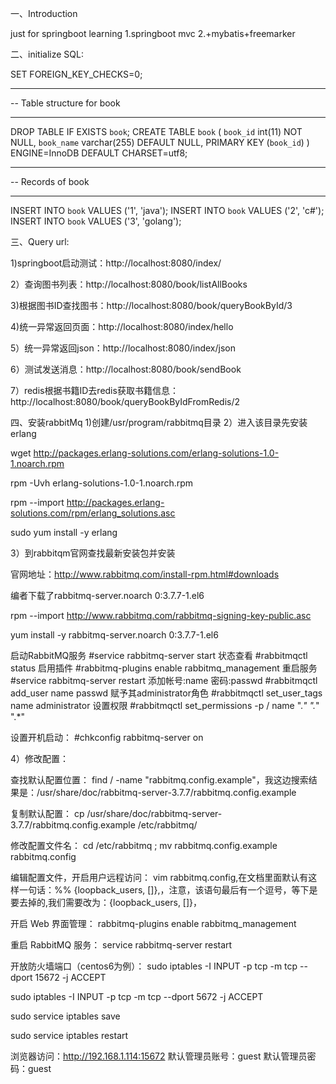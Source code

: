 一、Introduction

just for springboot learning
1.springboot mvc
2.+mybatis+freemarker

二、initialize SQL:

SET FOREIGN_KEY_CHECKS=0;
-- ----------------------------
-- Table structure for book
-- ----------------------------
DROP TABLE IF EXISTS `book`;
CREATE TABLE `book` (
  `book_id` int(11) NOT NULL,
  `book_name` varchar(255) DEFAULT NULL,
  PRIMARY KEY (`book_id`)
) ENGINE=InnoDB DEFAULT CHARSET=utf8;

-- ----------------------------
-- Records of book
-- ----------------------------
INSERT INTO `book` VALUES ('1', 'java');
INSERT INTO `book` VALUES ('2', 'c#');
INSERT INTO `book` VALUES ('3', 'golang');

三、Query url:

1)springboot启动测试：http://localhost:8080/index/

2）查询图书列表：http://localhost:8080/book/listAllBooks

3)根据图书ID查找图书：http://localhost:8080/book/queryBookById/3

4)统一异常返回页面：http://localhost:8080/index/hello

5）统一异常返回json：http://localhost:8080/index/json

6）测试发送消息：http://localhost:8080/book/sendBook

7）redis根据书籍ID去redis获取书籍信息：http://localhost:8080/book/queryBookByIdFromRedis/2

四、安装rabbitMq
1)创建/usr/program/rabbitmq目录
2）进入该目录先安装erlang

wget http://packages.erlang-solutions.com/erlang-solutions-1.0-1.noarch.rpm

rpm -Uvh erlang-solutions-1.0-1.noarch.rpm

rpm --import http://packages.erlang-solutions.com/rpm/erlang_solutions.asc

sudo yum install -y erlang

3）到rabbitqm官网查找最新安装包并安装

官网地址：http://www.rabbitmq.com/install-rpm.html#downloads

编者下载了rabbitmq-server.noarch 0:3.7.7-1.el6

rpm --import http://www.rabbitmq.com/rabbitmq-signing-key-public.asc

yum install -y rabbitmq-server.noarch 0:3.7.7-1.el6


启动RabbitMQ服务
#service rabbitmq-server start
状态查看
#rabbitmqctl status
启用插件
#rabbitmq-plugins enable rabbitmq_management
重启服务
#service rabbitmq-server restart
添加帐号:name 密码:passwd
#rabbitmqctl add_user name passwd
赋予其administrator角色
#rabbitmqctl set_user_tags name administrator
设置权限
#rabbitmqctl set_permissions -p / name ".*" ".*" ".*"

设置开机启动：
#chkconfig rabbitmq-server on

4）修改配置：

查找默认配置位置：
find / -name "rabbitmq.config.example"，我这边搜索结果是：/usr/share/doc/rabbitmq-server-3.7.7/rabbitmq.config.example

复制默认配置：
cp /usr/share/doc/rabbitmq-server-3.7.7/rabbitmq.config.example /etc/rabbitmq/

修改配置文件名：
cd /etc/rabbitmq ; mv rabbitmq.config.example rabbitmq.config 

编辑配置文件，开启用户远程访问：
vim rabbitmq.config,在文档里面默认有这样一句话：%% {loopback_users, []},，注意，该语句最后有一个逗号，等下是要去掉的,我们需要改为：{loopback_users, []}，

开启 Web 界面管理：
rabbitmq-plugins enable rabbitmq_management

重启 RabbitMQ 服务：
service rabbitmq-server restart

开放防火墙端口（centos6为例）：
sudo iptables -I INPUT -p tcp -m tcp --dport 15672 -j ACCEPT

sudo iptables -I INPUT -p tcp -m tcp --dport 5672 -j ACCEPT

sudo service iptables save

sudo service iptables restart

浏览器访问：http://192.168.1.114:15672 默认管理员账号：guest 默认管理员密码：guest


